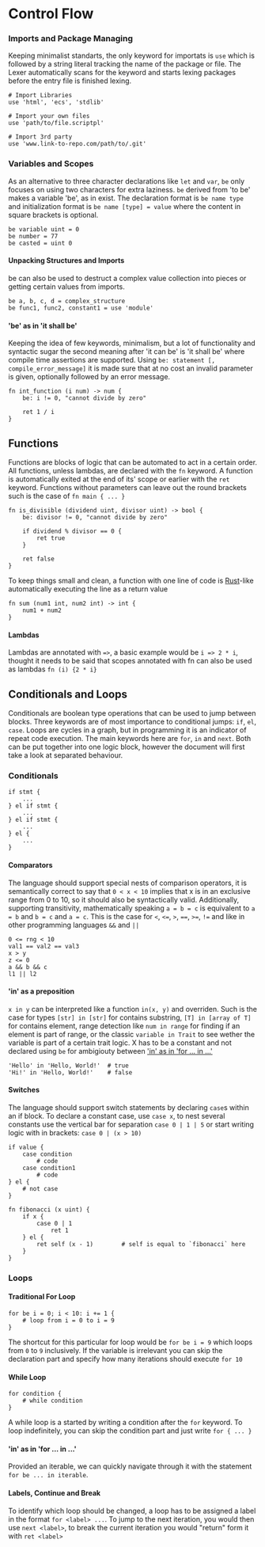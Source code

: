 # Control Flow

### Imports and Package Managing

Keeping minimalist standarts, the only keyword for importats is `use` which is followed by a string literal tracking the name of the package or file. The Lexer automatically scans for the keyword and starts lexing packages before the entry file is finished lexing.

```
# Import Libraries
use 'html', 'ecs', 'stdlib'

# Import your own files
use 'path/to/file.scriptpl'

# Import 3rd party
use 'www.link-to-repo.com/path/to/.git'
```

### Variables and Scopes

As an alternative to three character declarations like `let` and `var`, `be` only focuses on using two characters for extra laziness. `be` derived from 'to be' makes a variable 'be', as in exist. The declaration format is `be name type` and initialization format is `be name [type] = value` where the content in square brackets is optional.

```
be variable uint = 0
be number = 77
be casted = uint 0
```

#### Unpacking Structures and Imports

be can also be used to destruct a complex value collection into pieces or getting certain values from imports.

```
be a, b, c, d = complex_structure
be func1, func2, constant1 = use 'module'
```

#### 'be' as in 'it shall be'

Keeping the idea of few keywords, minimalism, but a lot of functionality and syntactic sugar the second meaning after 'it can be' is 'it shall be' where compile time assertions are supported. Using `be: statement [, compile_error_message]` it is made sure that at no cost an invalid parameter is given, optionally followed by an error message.

```
fn int_function (i num) -> num {
    be: i != 0, "cannot divide by zero"
    
    ret 1 / i
}
```

## Functions

Functions are blocks of logic that can be automated to act in a certain order. All functions, unless lambdas, are declared with the `fn` keyword. A function is automatically exited at the end of its' scope or earlier with the `ret` keyword. Functions without parameters can leave out the round brackets such is the case of `fn main { ... }`

```
fn is_divisible (dividend uint, divisor uint) -> bool {
    be: divisor != 0, "cannot divide by zero"

    if dividend % divisor == 0 {
        ret true
    }
    
    ret false
}
```

To keep things small and clean, a function with one line of code is [Rust](https://www.rust-lang.org/)-like automatically executing the line as a return value

```
fn sum (num1 int, num2 int) -> int {
    num1 + num2
}
```

#### Lambdas

Lambdas are annotated with `=>`, a basic example would be `i => 2 * i`, thought it needs to be said that scopes annotated with fn can also be used as lambdas `fn (i) {2 * i}`

## Conditionals and Loops

Conditionals are boolean type operations that can be used to jump between blocks. Three keywords are of most importance to conditional jumps: `if`, `el`, `case`. Loops are cycles in a graph, but in programming it is an indicator of repeat code execution. The main keywords here are `for`, `in` and `next`. Both can be put together into one logic block, however the document will first take a look at separated behaviour.

### Conditionals

```
if stmt {
    ...
} el if stmt {
    ...
} el if stmt {
    ...
} el {
    ...
}
```

#### Comparators

The language should support special nests of comparison operators, it is semantically correct to say that `0 < x < 10` implies that x is in an exclusive range from 0 to 10, so it should also be syntactically valid. Additionally, supporting transitivity, mathematically speaking `a = b = c` is equivalent to `a = b` and `b = c` and `a = c`. This is the case for `<`, `<=`, `>`, `==`, `>=`, `!=` and like in other programming languages `&&` and `||`

```
0 <= rng < 10
val1 == val2 == val3
x > y
z <= 0
a && b && c
l1 || l2
```

#### 'in' as a preposition

`x in y` can be interpreted like a function `in(x, y)` and overriden. Such is the case for types `[str] in [str]` for contains substring, `[T] in [array of T]` for contains element, range detection like `num in range` for finding if an element is part of range, or the classic `variable in Trait` to see wether the variable is part of a certain trait logic.
X has to be a constant and not declared using `be` for ambigiouty between ['in' as in 'for ... in ...'](#in-as-in-for--in-)

```
'Hello' in 'Hello, World!'  # true
'Hi!' in 'Hello, World!'    # false
```

#### Switches

The language should support switch statements by declaring `case`s within an if block. To declare a constant case, use `case x`, to nest several constants use the vertical bar for separation `case 0 | 1 | 5` or start writing logic with in brackets: `case 0 | (x > 10)`

```
if value {
    case condition
        # code
    case condition1
        # code
} el {
    # not case
}
```

```
fn fibonacci (x uint) {
    if x {
        case 0 | 1
            ret 1
    } el {
        ret self (x - 1)        # self is equal to `fibonacci` here
    }
}
```

### Loops

#### Traditional For Loop

```
for be i = 0; i < 10: i += 1 {
    # loop from i = 0 to i = 9
}
```

The shortcut for this particular for loop would be `for be i = 9` which loops from `0` to `9` inclusively. If the variable is irrelevant you can skip the declaration part and specify how many iterations should execute `for 10`

#### While Loop

```
for condition {
    # while condition
}
```

A while loop is a started by writing a condition after the `for` keyword. To loop indefinitely, you can skip the condition part and just write `for { ... }`

#### 'in' as in 'for ... in ...'

Provided an iterable, we can quickly navigate through it with the statement `for be ... in iterable`.

#### Labels, Continue and Break

To identify which loop should be changed, a loop has to be assigned a label in the format `for <label> ...`. To jump to the next iteration, you would then use `next <label>`, to break the current iteration you would "return" form it with `ret <label>`
